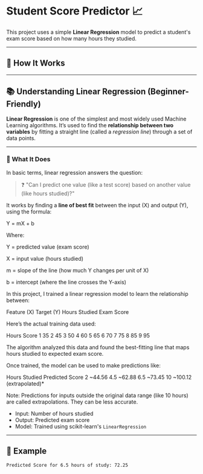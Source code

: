 # Student Score Predictor 📈

This project uses a simple **Linear Regression** model to predict a student's exam score based on how many hours they studied.

---

## 🔧 How It Works

---

## 📚 Understanding Linear Regression (Beginner-Friendly)

**Linear Regression** is one of the simplest and most widely used Machine Learning algorithms. It’s used to find the **relationship between two variables** by fitting a straight line (called a *regression line*) through a set of data points.

---

### 🔢 What It Does

In basic terms, linear regression answers the question:

> ❓ "Can I predict one value (like a test score) based on another value (like hours studied)?"

It works by finding a **line of best fit** between the input (X) and output (Y), using the formula:


Y = mX + b

Where:

Y = predicted value (exam score)

X = input value (hours studied)

m = slope of the line (how much Y changes per unit of X)

b = intercept (where the line crosses the Y-axis)

In this project, I trained a linear regression model to learn the relationship between:

Feature (X)	Target (Y)
Hours Studied	Exam Score

Here’s the actual training data used:

Hours	Score
1	35
2	45
3	50
4	60
5	65
6	70
7	75
8	85
9	95

The algorithm analyzed this data and found the best-fitting line that maps hours studied to expected exam score.

Once trained, the model can be used to make predictions like:

Hours Studied	Predicted Score
2	~44.56
4.5	~62.88
6.5	~73.45
10	~100.12 (extrapolated)*

Note: Predictions for inputs outside the original data range (like 10 hours) are called extrapolations. They can be less accurate.

- Input: Number of hours studied
- Output: Predicted exam score
- Model: Trained using scikit-learn's `LinearRegression`

---

## 🧠 Example

```bash
Predicted Score for 6.5 hours of study: 72.25
